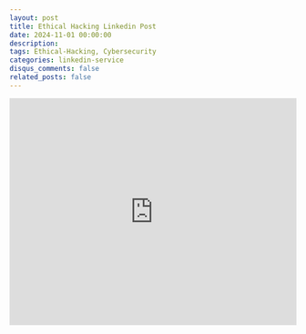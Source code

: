 ```yaml
---
layout: post
title: Ethical Hacking Linkedin Post
date: 2024-11-01 00:00:00
description:
tags: Ethical-Hacking, Cybersecurity
categories: linkedin-service
disqus_comments: false
related_posts: false
---
```


<iframe src="https://www.linkedin.com/embed/feed/update/urn:li:share:7243962946349920256?collapsed=1" height="399" width="504" frameborder="0" allowfullscreen="" title="Embedded post"></iframe>